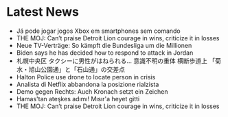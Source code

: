 # Latest News
-  Já pode jogar jogos Xbox em smartphones sem comando
-  THE MOJ: Can’t praise Detroit Lion courage in wins, criticize it in losses
-  Neue TV-Verträge: So kämpft die Bundesliga um die Millionen
-  Biden says he has decided how to respond to attack in Jordan
-  札幌中央区 タクシーに男性がはねられる… 意識不明の重体 横断歩道上 「菊水・旭山公園通」と「石山通」の交差点
-  Halton Police use drone to locate person in crisis
-  Analista di Netflix abbandona la posizione rialzista
-  Demo gegen Rechts: Auch Kronach setzt ein Zeichen
-  Hamas'tan ateşkes adımı! Mısır'a heyet gitti
-  THE MOJ: Can’t praise Detroit Lion courage in wins, criticize it in losses

